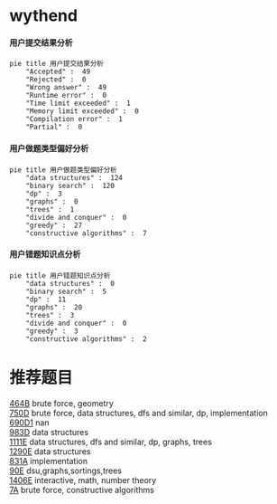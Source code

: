 # wythend

<!-- tabs:start -->



#### **用户提交结果分析**

```mermaid
pie title 用户提交结果分析
    "Accepted" :  49
    "Rejected" :  0
    "Wrong answer" :  49
    "Runtime error" :  0
    "Time limit exceeded" :  1
    "Memory limit exceeded" :  0
    "Compilation error" :  1
    "Partial" :  0
```

#### **用户做题类型偏好分析**

```mermaid
pie title 用户做题类型偏好分析
    "data structures" :  124
    "binary search" :  120
    "dp" :  3
    "graphs" :  0
    "trees" :  1
    "divide and conquer" :  0
    "greedy" :  27
    "constructive algorithms" :  7
```
#### **用户错题知识点分析**

```mermaid
pie title 用户错题知识点分析
    "data structures" :  0
    "binary search" :  5
    "dp" :  11
    "graphs" :  20
    "trees" :  3
    "divide and conquer" :  0
    "greedy" :  3
    "constructive algorithms" :  2
```



<!-- tabs:end -->
# 推荐题目
[464B](https://codeforces.com/contest/464/problem/B)		brute force,
                        geometry		  
[750D](https://codeforces.com/contest/750/problem/D)		brute force,
                        data structures,
                        dfs and similar,
                        dp,
                        implementation		  
[690D1](https://codeforces.com/contest/690D/problem/1)		nan		  
[983D](https://codeforces.com/contest/983/problem/D)		data structures		  
[1111E](https://codeforces.com/contest/1111/problem/E)		data structures,
                        dfs and similar,
                        dp,
                        graphs,
                        trees		  
[1290E](https://codeforces.com/contest/1290/problem/E)		data structures		  
[831A](https://codeforces.com/contest/831/problem/A)		implementation		  
[90E](https://codeforces.com/contest/90/problem/E)		dsu,graphs,sortings,trees		  
[1406E](https://codeforces.com/contest/1406/problem/E)		interactive,
                        math,
                        number theory		  
[7A](https://codeforces.com/contest/7/problem/A)		brute force,
                        constructive algorithms		  
